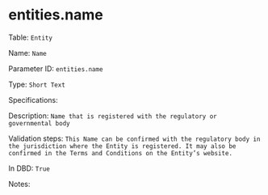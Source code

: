 # entities.name

Table: ```Entity```

Name: ```Name```

Parameter ID: ```entities.name```

Type: ```Short Text```

Specifications: 

Description: ```Name that is registered with the regulatory or governmental body```

Validation steps: ```This Name can be confirmed with the regulatory body in the jurisdiction where the Entity is registered. It may also be confirmed in the Terms and Conditions on the Entity’s website.```

In DBD: ```True```

Notes: 

